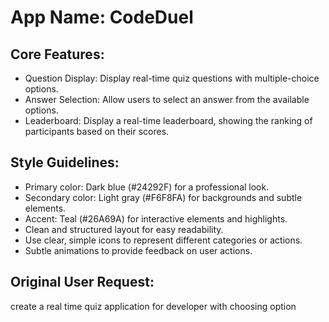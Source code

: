 # **App Name**: CodeDuel

## Core Features:

- Question Display: Display real-time quiz questions with multiple-choice options.
- Answer Selection: Allow users to select an answer from the available options.
- Leaderboard: Display a real-time leaderboard, showing the ranking of participants based on their scores.

## Style Guidelines:

- Primary color: Dark blue (#24292F) for a professional look.
- Secondary color: Light gray (#F6F8FA) for backgrounds and subtle elements.
- Accent: Teal (#26A69A) for interactive elements and highlights.
- Clean and structured layout for easy readability.
- Use clear, simple icons to represent different categories or actions.
- Subtle animations to provide feedback on user actions.

## Original User Request:
create a real time quiz application  for  developer  with choosing option
  